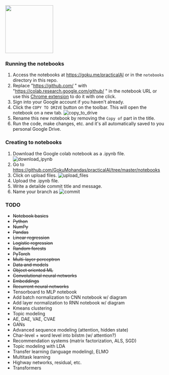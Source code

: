 <img src="https://raw.githubusercontent.com/GokuMohandas/practicalAI/master/images/logo.png" width=150>

### Running the notebooks
1. Access the notebooks at https://goku.me/practicalAI or in the `notebooks` directory in this repo.
2. Replace "https://github.com/ " with "https://colab.research.google.com/github/ " in the notebook URL or use this [Chrome extension](https://chrome.google.com/webstore/detail/open-in-colab/iogfkhleblhcpcekbiedikdehleodpjo) to do it with one click.
3. Sign into your Google account if you haven't already.
4. Click the `COPY TO DRIVE` button on the toolbar. This will open the notebook on a new tab.
![copy_to_drive](https://raw.githubusercontent.com/GokuMohandas/practicalAI/master/images/copy_to_drive.png)
5. Rename this new notebook by removing the `Copy of` part in the title.
6. Run the code, make changes, etc. and it's all automatically saved to you personal Google Drive.

### Creating to notebooks
1. Download the Google colab notebook as a .ipynb file.
![download_ipynb](https://raw.githubusercontent.com/GokuMohandas/practicalAI/master/images/download_ipynb.png)
2. Go to https://github.com/GokuMohandas/practicalAI/tree/master/notebooks
3. Click on upload files.
![upload_files](https://raw.githubusercontent.com/GokuMohandas/practicalAI/master/images/upload_files.png)
4. Upload the .ipynb file.
5. Write a detailde commit title and message.
6. Name your branch as <USERNAME>_<NOTEBOOK NAME>_<FIX NAME>
![commit](https://raw.githubusercontent.com/GokuMohandas/practicalAI/master/images/commit.png)

### TODO
* ~~Notebook basics~~
* ~~Python~~
* ~~NumPy~~
* ~~Pandas~~
* ~~Linear regression~~
* ~~Logistic regression~~
* ~~Random forests~~
* ~~PyTorch~~
* ~~Multi-layer perceptron~~
* ~~Data and models~~
* ~~Object oriented ML~~
* ~~Convolutional neural networks~~
* ~~Embeddings~~
* ~~Recurrent neural networks~~
* Tensorboard to MLP notebook
* Add batch normalization to CNN notebook w/ diagram
* Add layer normalization to RNN notebook w/ diagram
* Kmeans clustering
* Topic modeling
* AE, DAE, VAE, CVAE
* GANs
* Advanced sequence modeling (attention, hidden state)
* Char-level + word level into bilstm (w/ attention?)
* Recommendation systems (matrix factorization, ALS, SGD)
* Topic modeling with LDA
* Transfer learning (language modeling), ELMO
* Multitask learning
* Highway networks, residual, etc.
* Transformers